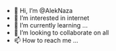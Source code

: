 - 👋 Hi, I’m @AlekNaza
- 👀 I’m interested in internet
- 🌱 I’m currently learning ...
- 💞️ I’m looking to collaborate on all
- 📫 How to reach me ...

<!---
AlekNaza/AlekNaza is a ✨ special ✨ repository because its `README.md` (this file) appears on your GitHub profile.
You can click the Preview link to take a look at your changes.
--->
